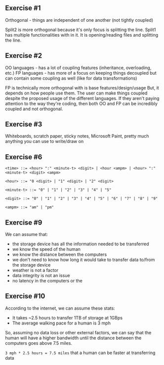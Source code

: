 Exercise #1
-----------
Orthogonal - things are independent of one another (not tightly coupled)

Split2 is more orthogonal because it's only focus is splitting the line. Split1 has multiple functionalities with in it. It is opening/reading files and splitting the line.


Exercise #2
-----------
OO languages - has a lot of coupling features (inheritance, overloading, etc.)
FP languages - has more of a focus on keeping things decoupled but can contain some coupling as well (like for data transformations)

FP is technically more orthogonal with is base features/design/usage
But, it depends on how people use them. The user can make things coupled despite the proposed usage of the different languages. If they aren't paying attention to the way they're coding, then both OO and FP can be incredibly coupled and not orthogonal.


Exercise #3
-----------
Whiteboards, scratch paper, sticky notes, Microsoft Paint, pretty much anything you can use to write/draw on


Exercise #6
-----------
```
<time> ::= <hour> ":" <minute-t> <digit> | <hour <ampm> | <hour> ":" <minute-t> <digit> <ampm>

<hour> ::= "0 <digit> | "1" <digit> | "2" <digit>

<minute-t> ::= "0" | "1" | "2" | "3" | "4" | "5"

<digit> ::= "0" | "1" | "2" | "3" | "4" | "5" | "6" | "7" | "8" | "9"

<ampm> ::= "am" | "pm"
```

Exercise #9
-----------
We can assume that:
- the storage device has all the information needed to be transferred
- we know the speed of the human
- we know the distance between the computers
- we don't need to know how long it would take to transfer data to/from the storage device
- weather is not a factor
- data integrity is not an issue
- no latency in the computers or the


Exercise #10
------------
According to the internet, we can assume these stats:
- It takes ~2.5 hours to transfer 1TB of storage at 1GBps
- The average walking pace for a human is 3 mph

So, assuming no data loss or other external factors, we can say that the human will have a higher bandwidth until the distance between the computers goes above 7.5 miles.

`3 mph * 2.5 hours = 7.5 miles` that a human can be faster at transferring data


